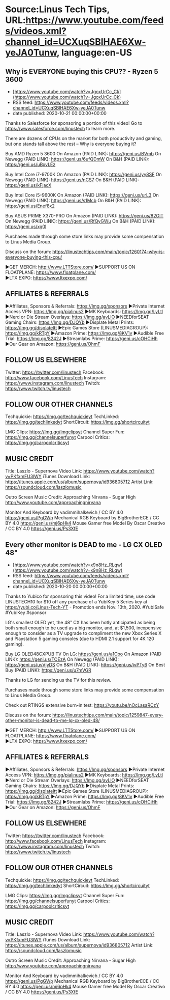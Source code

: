 # Source:Linus Tech Tips, URL:https://www.youtube.com/feeds/videos.xml?channel_id=UCXuqSBlHAE6Xw-yeJA0Tunw, language:en-US

## Why is EVERYONE buying this CPU?? - Ryzen 5 3600
 - [https://www.youtube.com/watch?v=JgoxUrCc_Ck](https://www.youtube.com/watch?v=JgoxUrCc_Ck)
 - RSS feed: https://www.youtube.com/feeds/videos.xml?channel_id=UCXuqSBlHAE6Xw-yeJA0Tunw
 - date published: 2020-10-21 00:00:00+00:00

Thanks to Salesforce for sponsoring a portion of this video! Go to https://www.salesforce.com/linustech to learn more.

There are dozens of CPUs on the market for both productivity and gaming, but one stands tall above the rest – Why is everyone buying it?

Buy AMD Ryzen 5 3600
On Amazon (PAID LINK): https://geni.us/BVmb
On Newegg (PAID LINK): https://geni.us/6ufQDmW
On B&H (PAID LINK): https://geni.us/uBxvLEz

Buy Intel Core i7-9700K
On Amazon (PAID LINK): https://geni.us/yy8SF
On Newegg (PAID LINK): https://geni.us/nCS7
On B&H (PAID LINK): https://geni.us/kFjacX

Buy Intel Core i5-9600K
On Amazon (PAID LINK): https://geni.us/urL3
On Newegg (PAID LINK): https://geni.us/s1Mcb
On B&H (PAID LINK): https://geni.us/Enef8x2

Buy ASUS PRIME X370-PRO
On Amazon (PAID LINK): https://geni.us/82OlT
On Newegg (PAID LINK): https://geni.us/RfQyGWu
On B&H (PAID LINK): https://geni.us/xg0l

Purchases made through some store links may provide some compensation to Linus Media Group.

Discuss on the forum: https://linustechtips.com/main/topic/1260174-why-is-everyone-buying-this-cpu/


►GET MERCH: http://www.LTTStore.com/
►SUPPORT US ON FLOATPLANE: https://www.floatplane.com/  
►LTX EXPO: https://www.ltxexpo.com/   

AFFILIATES & REFERRALS
---------------------------------------------------
►Affiliates, Sponsors & Referrals: https://lmg.gg/sponsors
►Private Internet Access VPN: https://lmg.gg/pialinus2
►MK Keyboards: https://lmg.gg/LyLtl
►Nerd or Die Stream Overlays: https://lmg.gg/avLlO
►NEEDforSEAT Gaming Chairs: https://lmg.gg/DJQYb
►Displate Metal Prints: https://lmg.gg/displateltt
►Epic Games Store (LINUSMEDIAGROUP): https://lmg.gg/kRTpY
►Amazon Prime: https://lmg.gg/8KV1v
►Audible Free Trial: https://lmg.gg/8242J
►Streamlabs Prime: https://geni.us/cOHCiHh
►Our Gear on Amazon: https://geni.us/OhmF
 
FOLLOW US ELSEWHERE
---------------------------------------------------  
Twitter: https://twitter.com/linustech
Facebook: http://www.facebook.com/LinusTech
Instagram: https://www.instagram.com/linustech
Twitch: https://www.twitch.tv/linustech

FOLLOW OUR OTHER CHANNELS
---------------------------------------------------  
Techquickie: https://lmg.gg/techquickieyt
TechLinked: https://lmg.gg/techlinkedyt
ShortCircuit: https://lmg.gg/shortcircuityt

LMG Clips: https://lmg.gg/lmgclipsyt
Channel Super Fun: https://lmg.gg/channelsuperfunyt
Carpool Critics: https://lmg.gg/carpoolcriticsyt

MUSIC CREDIT
---------------------------------------------------  
Title: Laszlo - Supernova
Video Link: https://www.youtube.com/watch?v=PKfxmFU3lWY
iTunes Download Link: https://itunes.apple.com/us/album/supernova/id936805712
Artist Link: https://soundcloud.com/laszlomusic

Outro Screen Music Credit: Approaching Nirvana - Sugar High http://www.youtube.com/approachingnirvana

Monitor And Keyboard by vadimmihalkevich / CC BY 4.0  https://geni.us/PgGWp
Mechanical RGB Keyboard by BigBrotherECE / CC BY 4.0 https://geni.us/mj6pHk4
Mouse Gamer free Model By Oscar Creativo / CC BY 4.0 https://geni.us/Ps3XfE

## Every other monitor is DEAD to me - LG CX OLED 48"
 - [https://www.youtube.com/watch?v=x9n8Hz_RLqw](https://www.youtube.com/watch?v=x9n8Hz_RLqw)
 - RSS feed: https://www.youtube.com/feeds/videos.xml?channel_id=UCXuqSBlHAE6Xw-yeJA0Tunw
 - date published: 2020-10-20 00:00:00+00:00

Thanks to Yubico for sponsoring this video! For a limited time, use code LINUSTECH10 for $10 off any purchase of a YubiKey 5 Series key at https://yubi.co/Linus-Tech-YT - Promotion ends Nov. 13th, 2020. #YubiSafe #YubiKey #sponsor

LG's smallest OLED yet, the 48" CX has been hotly anticipated as being both small enough to be used as a big monitor, and, at $1,500, inexpensive enough to consider as a TV upgrade to compliment the new Xbox Series X and Playstation 5 gaming consoles (due to HDMI 2.1 support for 4K 120 gaming). 

Buy LG OLED48CXPUB TV
On LG: https://geni.us/a1Cbo
On Amazon (PAID LINK): https://geni.us/TOEzA
On Newegg (PAID LINK): https://geni.us/uvVjyDS
On B&H (PAID LINK): https://geni.us/ivPTy6
On Best Buy (PAID LINK): https://geni.us/u7mVGR

Thanks to LG for sending us the TV for this review. 

Purchases made through some store links may provide some compensation to Linus Media Group.

Check out RTINGS extensive burn-in test: https://youtu.be/nOcLasaRCzY

Discuss on the forum: https://linustechtips.com/main/topic/1259847-every-other-monitor-is-dead-to-me-lg-cx-oled-48/

►GET MERCH: http://www.LTTStore.com/
►SUPPORT US ON FLOATPLANE: https://www.floatplane.com/  
►LTX EXPO: https://www.ltxexpo.com/   

AFFILIATES & REFERRALS
---------------------------------------------------
►Affiliates, Sponsors & Referrals: https://lmg.gg/sponsors
►Private Internet Access VPN: https://lmg.gg/pialinus2
►MK Keyboards: https://lmg.gg/LyLtl
►Nerd or Die Stream Overlays: https://lmg.gg/avLlO
►NEEDforSEAT Gaming Chairs: https://lmg.gg/DJQYb
►Displate Metal Prints: https://lmg.gg/displateltt
►Epic Games Store (LINUSMEDIAGROUP): https://lmg.gg/kRTpY
►Amazon Prime: https://lmg.gg/8KV1v
►Audible Free Trial: https://lmg.gg/8242J
►Streamlabs Prime: https://geni.us/cOHCiHh
►Our Gear on Amazon: https://geni.us/OhmF
 
FOLLOW US ELSEWHERE
---------------------------------------------------  
Twitter: https://twitter.com/linustech
Facebook: http://www.facebook.com/LinusTech
Instagram: https://www.instagram.com/linustech
Twitch: https://www.twitch.tv/linustech

FOLLOW OUR OTHER CHANNELS
---------------------------------------------------  
Techquickie: https://lmg.gg/techquickieyt
TechLinked: https://lmg.gg/techlinkedyt
ShortCircuit: https://lmg.gg/shortcircuityt

LMG Clips: https://lmg.gg/lmgclipsyt
Channel Super Fun: https://lmg.gg/channelsuperfunyt
Carpool Critics: https://lmg.gg/carpoolcriticsyt

MUSIC CREDIT
---------------------------------------------------  
Title: Laszlo - Supernova
Video Link: https://www.youtube.com/watch?v=PKfxmFU3lWY
iTunes Download Link: https://itunes.apple.com/us/album/supernova/id936805712
Artist Link: https://soundcloud.com/laszlomusic

Outro Screen Music Credit: Approaching Nirvana - Sugar High http://www.youtube.com/approachingnirvana

Monitor And Keyboard by vadimmihalkevich / CC BY 4.0  https://geni.us/PgGWp
Mechanical RGB Keyboard by BigBrotherECE / CC BY 4.0 https://geni.us/mj6pHk4
Mouse Gamer free Model By Oscar Creativo / CC BY 4.0 https://geni.us/Ps3XfE

